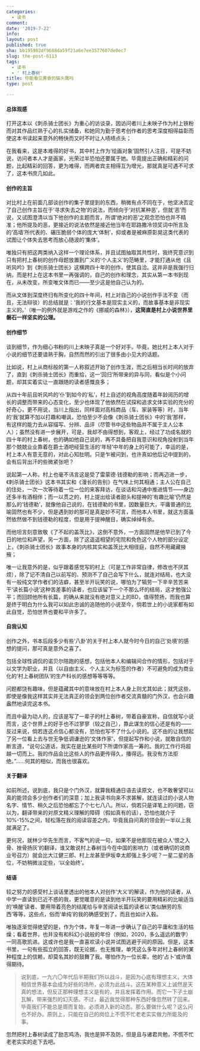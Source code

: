 ```yaml
---
categories:
  - 读书
comment: 
date: '2019-7-22'
info: 
layout: post
published: true
sha: bb195982df9688da59f21a6e7ee3577607de0ec7
slug: the-post-6113
tags:
  - 读书
  - ' 村上春树'
title: 你能看见黄昏的猫头鹰吗
type: post

---
```




#### 总体观感
打开这本以《刺杀骑士团长》为重心的访谈录，因访问者川上未映子作为村上铁粉而对其作品烂熟于心的扎实储备，和她同为勤于思考创作者的思考深度相得益彰而使这本书读起来意外的畅快而又时不时让人啧啧点头；

在我看来，这是本难得的好书，其中村上作为‘绘画对象’固然引人注目，可是不妨说，访问者本人才是画家，光荣过半恐怕还要属于她。毕竟提出正确和精彩的问题，比起精彩的回答，更为难得，而两者宾主相得互为增光，那就真是可遇不可求了，这本书庶几如此。

#### 创作的主旨

对比村上在前面几部谈创作的集子里提到的东西，稍微有点不同在于，他坚决否定了自己创作主旨在于‘寻求失去之物’的说法，而倾向于‘对抗某种恶’，但就‘恶’而说，又试图澄清以当下他创作的主题而言，所谓‘绝对的恶’之观念恐怕也并不精准；他所提及的恶，更接近的说法依然是接近他当年在耶路撒冷领奖词中所言及的‘高墙’所代表的、碾压脆弱个体的庞大‘体制’，抑或者是被麻原彰晃这类代表的试图让个体失去思考而放心随波的‘集体’。

唯独只有把这两类纳入这样一个理论体系，并且试图抽取其共性时，我终究意识到只有把村上春树的创作母题放置到广义的‘个人主义’的范畴里，才能打通从他《且听风吟》到《刺杀骑士团长》这横跨四十年的创作，使其自洽。这并非是我强行归纳，而是村上在这本书里一再强调的，自己的创作和理念，其实从第一本书到现在，从未改变，所变唯文体而已——至少这是他自己认为的。

而从文体到深度终归有所变化的四十年间，村上对自己的小说创作手法不变（而且，无法辩驳）的总结就是：‘我的行文基本是现实主义的，而故事基本是非现实主义的。’（唯一的例外就是游戏之作的《挪威的森林》），**这简直是村上小说世界里磐石一样坚实的公理。**  

#### 创作细节 

谈到细节，作为细心书粉的川上未映子真是一个好对手。毕竟，她比村上本人对于小说的细节还要谙熟于胸，自然而然的引出了很多由小见大的话题。

比如说，村上从商标般的第一人称叙述开始了创作生涯，而之后相当长时间的放弃了，直到《刺杀骑士团长》而重拾，这一‘回归’所带来的异与同，看似是个小问题，却其实着实让一直跟随的读者感慨良多；

从四十年前且听风吟的‘仆’到如今的‘私’，村上自述的视角高度随着年龄阅历的增长的调整而带来的心态变化，至少也体现了他依然在试探和追求文体实验的充分的好奇心，更不用说，当川上指出，同样面对高档商品（车、家装等等）时，当年的‘我’就算不加以打趣和嘲讽，恐怕至少不会像《刺杀骑士团长》中的‘我’那样，有这样的能力去从容描写、分辨、品评（尽管书中这些物品并不属于主人公本人）；虽然没有进一步展开，可是，我却不由得想到，客观上，经过了功成名就的四十年的村上春树，也的确如他自己说的，再不具备把自我意识和视角投射到当年那个兢兢业业靠着在爵士酒吧经营生活的‘年轻’中年的身上的可能了，幸运的是，村上本人有意无意的，对此心知肚明。只是乍被问到，也许真如他后记中提到的，会有后背出汗的些微紧张吧？

说起第一人称，村上也毫不讳言这是受了雷蒙德·钱德勒的影响；而再迈进一步，《刺杀骑士团长》这本书其实和《漫长的告别》在气味上何其相通；主人公在自己的住处，一次一次等待着一位一位的来客拜访，在谈话和沟通中推进情节——身边还多半有酒相伴；而一以贯之的，村上提出给读者甜头和提神的‘有趣比喻’仍然是那么的‘钱德勒’，就像他自己说的，在钱德勒的书里，因数量巨大，平庸普通的比喻固然也有不少，但是遇到妙的那可是真是妙不可言，而他本人书里，就这方面虽然依然做不到钱德勒的程度，但是用于提神醒目，确实绰绰有余。

而他坦言刻意致敬《了不起的盖茨比》，这倒不意外，一方面固然是他早已到了今日的地位和声望，另一方面，除了这遥遥相望的宅院和免色这个人物的部分设定上，《刺杀骑士团长》故事本身的内核其实和盖茨比大相径庭，自然不用藏藏掖掖；

唯一让我意外的是，似乎跟着感觉写的村上（可是工作非常自律，修改也不厌其烦），除了记不清自己以前写的、预测不了自己会写下什么，就连对结局，也大没有一般纯文学作者们的洁癖，甚至半开玩笑的说，哪怕为了犒劳一下辛辛苦苦来干‘读长篇小说’这种苦差事的读者，也应该留下一个不那么坏的结局，这才勉强公平；而回顾他所有长篇，的确从来就没有绝对意义上的BD，值得赞扬，而我也算是终于明白为什么我可以如此忠诚的追随他的小说至今，倘若世上的小说家都有如此自觉，恐怕世界也要和平许多了。


#### 自我认知

创作之外，书本后段多少有些‘八卦’的关于村上本人就今时今日的自己‘处境’的感想的提问，那可真是意外之喜了。

包括全球性调侃的诺贝尔陪跑的感想，包括他本人和编辑间合作的情形，包括对于以文学为职业，并且（以自由主义、个人主义为标签的作者）不可避免的成为商业化的‘村上春树团队’的生产科长的感想等等等等。

问题都饶有趣味，但是蕴藏其中的意味放在村上本人身上则尤其如此；就凭这些，即使是像我这样其实并无法真正的领会到两位创作者交流真髓的门外汉，也会兴趣盎然地读完这本书。

而且中最为动人的，应该是写了一辈子的村上春树，带着自豪宣称，自信就写小说而言，这个世界上的好手也不过寥寥（较之自己），靠此谋生的信心还是有的——反过来说，倘若连这点信心都没有，恐怕也写不了什么小说的。这不由的让我想起了另一位看上去与世无争低调谦逊的‘文体作家’，但提起写作和小说，就敢自信的断言道，“说句公道话，我实在是比某些时下所谓作家高一筹的。我的工作行将超越一切而上。我的作品会比这些人的作品更传得久，播得远。我没有方法拒绝。”……何其的相似，而我也很喜欢。


#### 关于翻译

如前所述，说到底，我只是个门外汉，就算我精通日语去读原文，也不敢奢望可以真的能领会多少创作者们的深意；加上我读书向来不求甚解，就连读过的小说人物名字、情节、稍久之后恐怕都忘了个七七八八。所以，倘若只是译笔上的问题，窃以为，翻译带来的对原文精义理解的障碍（假如真有的话），恐怕也就介于10%-15%之间，轻松落在我的阅读容差之内，毕竟我自问真的领会到一半以上我就满足了。

更何况，就林少华先生而言，不客气的说一句，如果不是他那现在被众人‘恨之入骨、挫骨扬灰’的翻译，谁又敢说村上春树当今在中国的影响力（或者确切的说商业号召力）就会比大江健三郎、村上龙甚至伊坂幸太郎强上多少呢？一星二星的各位，不妨稍微淡定些，‘以全始终’。


#### 结语

较之努力的感受村上谈话里透出的他本人对创作‘大义’的解读，作为他的读者，从中学一直读到已近不惑的我，更觉暖意的是读到他半开玩笑的要用精彩的比喻适当的‘唤醒’读者、要用带着亮色的结尾给与辛苦阅读长篇的读者以‘类似酬劳的东西’等等，这些点，俗而‘单纯’的我的确感受到了，而且也如计入毂。

唯独逐渐觉得绝望的是，作为个体，年复一年进一步确认了自己的平庸和生活的枯燥；看着世界，也并没有和科幻小说般的年份（例如，2020，多么遥远的数字）一同高歌凯进。这或许也是我一直喜欢读小说并试图逃避于间的原因。但是，这本书里，一句有些孤立的回答，既无论据，也无推理，单凭这么多年对村上春树的某种程度上的信赖，却莫名其妙的鼓舞了我。哪怕作为一位长辈，他的‘占卜’或许值得期待。

> 说到底，一九六〇年代后半期我们所以战斗，是因为心底有理想主义。大体相信世界基本会成为好些的场所，必须为此战斗。这在某种意义上诚然是天真的想法，但反正那种理想主义是有的，并且发挥着作用。而它一下子土崩瓦解，带来强烈的幻灭感。不过，最近我觉得那种东西好像忽然转了回来。毕竟我们不能总是周而复始，必须进入新的动态。那么要做什么呢？这么问也不好办。原则上，只能在自己的岗位上不慌不忙老老实实做力所能及的事。

忽然把村上春树读成了励志鸡汤，我也是猝不及防，但是且与诸君共勉，不慌不忙老老实实的走下去吧。




